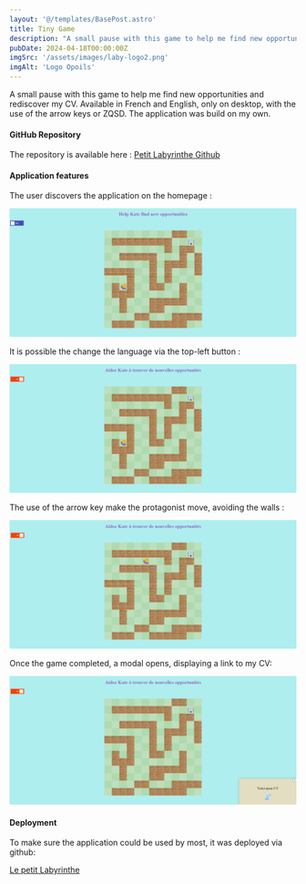```yaml
---
layout: '@/templates/BasePost.astro'
title: Tiny Game
description: "A small pause with this game to help me find new opportunities and rediscover my CV."
pubDate: 2024-04-18T00:00:00Z
imgSrc: '/assets/images/laby-logo2.png'
imgAlt: 'Logo Opoils'
---
```


A small pause with this game to help me find new opportunities and rediscover my CV. Available in French and English, only on desktop, with the use of the arrow keys or ZQSD. The application was build on my own. 

#### GitHub Repository

The repository is available here :  [Petit Labyrinthe Github](https://github.com/Kathleen-Vierstraete/JS-tiny-game "Petit Labyrinthe Github")

#### Application features

The user discovers the application on the homepage :

![Tiny Game Homepage](../../../../public/assets/images/tiny-game/tinygame-home.png 'Tiny Game Homepage')

It is possible the change the language via the top-left button :

![Tiny Game Language Switch](../../../../public/assets/images/tiny-game/tinygame-language.png 'Tiny Game Language Switch')

The use of the arrow key make the protagonist move, avoiding the walls :

![Tiny Game Move](../../../../public/assets/images/tiny-game/tinygame-move.png 'Tiny Game Move')

Once the game completed, a modal opens, displaying a link to my CV:

![Tiny Game Win](../../../../public/assets/images/tiny-game/tinygame-win.png 'Tiny Game Win')

#### Deployment

To make sure the application could be used by most, it was deployed via github:

[Le petit Labyrinthe](https://kathleen-vierstraete.github.io/JS-tiny-game/ "Le petit Labyrinthe")





